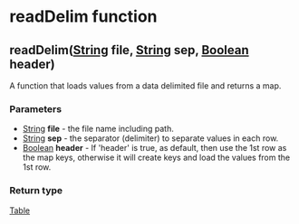 readDelim function
==================
readDelim([String](../types/String.md) **file**, [String](../types/String.md) **sep**, [Boolean](../types/Boolean.md) **header**)
---------------------------------------------------------------------------------------------------------------------------------

A function that loads values from a data delimited file and returns a map.

### Parameters

- [String](../types/String.md) **file** - the file name including path.
- [String](../types/String.md) **sep** - the separator (delimiter) to separate values in each row.
- [Boolean](../types/Boolean.md) **header** - If 'header' is true, as default, then use the 1st row as the map keys, otherwise it will create keys and load the values from the 1st row.

### Return type

[Table](../types/Table.md)



